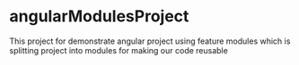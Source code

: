 # angularModulesProject
This project for demonstrate angular project using feature modules which is splitting project into modules for making our code reusable    
